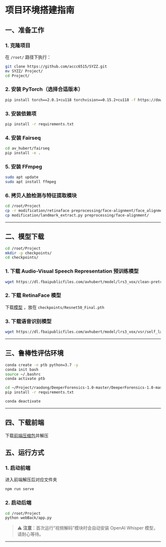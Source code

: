 # 项目环境搭建指南

## 一、准备工作

### 1. 克隆项目

在 `/root/` 路径下执行：

```bash
git clone https://github.com/accc6515/SYZZ.git
mv SYZZ/ Project/
cd Project/
```

### 2. 安装 PyTorch（选择合适版本）

```bash
pip install torch==2.0.1+cu118 torchvision==0.15.2+cu118 -f https://download.pytorch.org/whl/torch_stable.html
```

### 3. 安装依赖项

```bash
pip install -r requirements.txt
```

### 4. 安装 Fairseq

```bash
cd av_hubert/fairseq
pip install -e .
```

### 5. 安装 FFmpeg

```bash
sudo apt update
sudo apt install ffmpeg
```

### 6. 拷贝人脸检测与特征提取模块

```bash
cd /root/Project
cp -r modification/retinaface preprocessing/face-alignment/face_alignment/detection
cp modification/landmark_extract.py preprocessing/face-alignment/
```

------

## 二、模型下载

```bash
cd /root/Project
mkdir -p checkpoints/
cd checkpoints/
```

### 1. 下载 Audio-Visual Speech Representation 预训练模型

```bash
wget https://dl.fbaipublicfiles.com/avhubert/model/lrs3_vox/clean-pretrain/large_vox_iter5.pt
```

### 2. 下载 RetinaFace 模型

下载[模型](https://drive.google.com/open?id=1oZRSG0ZegbVkVwUd8wUIQx8W7yfZ_ki1) ，放在 `checkpoints/Resnet50_Final.pth`

### 3. 下载语音识别模型

```bash
wget https://dl.fbaipublicfiles.com/avhubert/model/lrs3_vox/vsr/self_large_vox_433h.pt
```

------

## 三、鲁棒性评估环境

```bash
conda create -n ptb python=3.7 -y
conda init bash
source ~/.bashrc
conda activate ptb

cd ~/Project/raodong/DeeperForensics-1.0-master/DeeperForensics-1.0-master/perturbation
pip install -r requirements.txt

conda deactivate
```

------

## 四、下载前端

下载[前端压缩包](https://github.com/accc6515/SYZZ/releases/download/%E5%89%8D%E7%AB%AF%E5%8E%8B%E7%BC%A9%E5%8C%85/deepfake.zip)并解压

## 五、运行方式

### 1. 启动前端

进入前端解压后对应文件夹

```bash
npm run serve
```

### 2. 启动后端

```bash
cd /root/Project
python webBack/app.py
```

> ⚠️ **注意**：首次运行“视频解码”模块时会自动安装 OpenAI Whisper 模型，请耐心等待。

------


